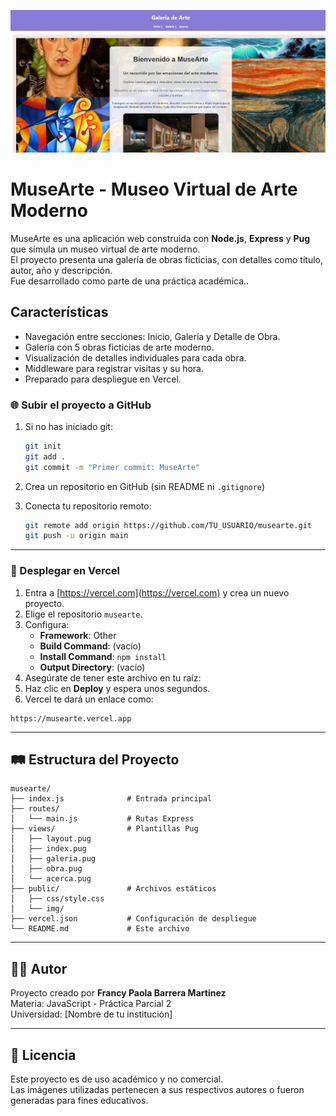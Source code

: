 
![MuseArte](./public/img/musearte.jpg)
# MuseArte - Museo Virtual de Arte Moderno

MuseArte es una aplicación web construida con **Node.js**, **Express** y **Pug** que simula un museo virtual de arte moderno.  
El proyecto presenta una galería de obras ficticias, con detalles como título, autor, año y descripción.  
Fue desarrollado como parte de una práctica académica..

## Características

- Navegación entre secciones: Inicio, Galería y Detalle de Obra.
- Galería con 5 obras ficticias de arte moderno.
- Visualización de detalles individuales para cada obra.
- Middleware para registrar visitas y su hora.
- Preparado para despliegue en Vercel.

### 🌐 Subir el proyecto a GitHub

1. Si no has iniciado git:
   ```bash
   git init
   git add .
   git commit -m "Primer commit: MuseArte"
   ```

2. Crea un repositorio en GitHub (sin README ni `.gitignore`)

3. Conecta tu repositorio remoto:
   ```bash
   git remote add origin https://github.com/TU_USUARIO/musearte.git
   git push -u origin main
   ```

---

### 🚀 Desplegar en Vercel

1. Entra a [https://vercel.com](https://vercel.com) y crea un nuevo proyecto.
2. Elige el repositorio `musearte`.
3. Configura:
   - **Framework**: Other
   - **Build Command**: (vacío)
   - **Install Command**: `npm install`
   - **Output Directory**: (vacío)
4. Asegúrate de tener este archivo en tu raíz:
5. Haz clic en **Deploy** y espera unos segundos.
6. Vercel te dará un enlace como:
```
https://musearte.vercel.app
```

---

## 🛤️ Estructura del Proyecto

```
musearte/
├── index.js              # Entrada principal
├── routes/
│   └── main.js           # Rutas Express
├── views/                # Plantillas Pug
│   ├── layout.pug
│   ├── index.pug
│   ├── galeria.pug
│   ├── obra.pug
│   └── acerca.pug
├── public/               # Archivos estáticos
│   ├── css/style.css
│   └── img/
├── vercel.json           # Configuración de despliegue
└── README.md             # Este archivo
```

---

## 👨‍🎨 Autor

Proyecto creado por **Francy Paola Barrera Martinez**  
Materia: JavaScript - Práctica Parcial 2  
Universidad: [Nombre de tu institución]

---

## 📄 Licencia

Este proyecto es de uso académico y no comercial.  
Las imágenes utilizadas pertenecen a sus respectivos autores o fueron generadas para fines educativos.
